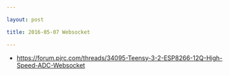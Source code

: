 ```yaml
---

layout: post

title: 2016-05-07 Websocket

---
```



-   https://forum.pjrc.com/threads/34095-Teensy-3-2-ESP8266-12Q-High-Speed-ADC-Websocket

